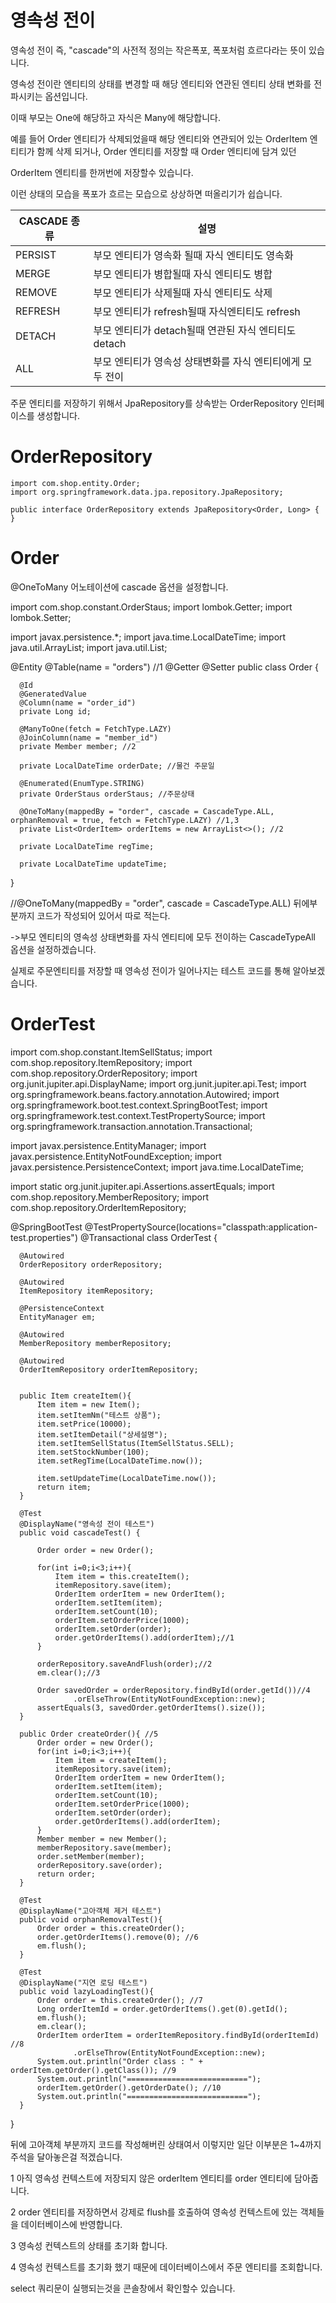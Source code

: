 영속성 전이
=====

영속성 전이 즉, "cascade"의 사전적 정의는 작은폭포, 폭포처럼 흐르다라는 뜻이 있습니다.

영속성 전이란 엔티티의 상태를 변경할 때 해당 엔티티와 연관된 엔티티 상태 변화를 전파시키는 옵션입니다.

이때 부모는 One에 해당하고 자식은 Many에 해당합니다.

예를 들어 Order 엔티티가 삭제되었을때 해당 엔티티와 연관되어 있는 OrderItem 엔티티가 함께 삭제 되거나, Order 엔티티를 저장할 때 Order 엔티티에 담겨 있던

OrderItem 엔티티를 한꺼번에 저장할수 있습니다.

이런 상태의 모습을 폭포가 흐르는 모습으로 상상하면 떠올리기가 쉽습니다.


|CASCADE 종류|설명|
|---|---|
|PERSIST|부모 엔티티가 영속화 될때 자식 엔티티도 영속화|
|MERGE|부모 엔티티가 병합될때 자식 엔티티도 병합|
|REMOVE|부모 엔티티가 삭제될때 자식 엔티티도 삭제|
|REFRESH|부모 엔티티가 refresh될때 자식엔티티도 refresh|
|DETACH|부모 엔티티가 detach될때 연관된 자식 엔티티도 detach|
|ALL|부모 엔티티가 영속성 상태변화를 자식 엔티티에게 모두 전이|


주문 엔티티를 저장하기 위해서 JpaRepository를 상속받는 OrderRepository 인터페이스를 생성합니다.

OrderRepository
===

    import com.shop.entity.Order;
    import org.springframework.data.jpa.repository.JpaRepository;

    public interface OrderRepository extends JpaRepository<Order, Long> {
    }

Order
===

@OneToMany 어노테이션에 cascade 옵션을 설정합니다.



import com.shop.constant.OrderStaus;
import lombok.Getter;
import lombok.Setter;

import javax.persistence.*;
import java.time.LocalDateTime;
import java.util.ArrayList;
import java.util.List;

  @Entity
  @Table(name = "orders") //1
  @Getter
  @Setter
  public class Order {

      @Id
      @GeneratedValue
      @Column(name = "order_id")
      private Long id;

      @ManyToOne(fetch = FetchType.LAZY)
      @JoinColumn(name = "member_id")
      private Member member; //2

      private LocalDateTime orderDate; //물건 주문일

      @Enumerated(EnumType.STRING)
      private OrderStaus orderStaus; //주문상태

      @OneToMany(mappedBy = "order", cascade = CascadeType.ALL, orphanRemoval = true, fetch = FetchType.LAZY) //1,3
      private List<OrderItem> orderItems = new ArrayList<>(); //2

      private LocalDateTime regTime;

      private LocalDateTime updateTime;
  }


//@OneToMany(mappedBy = "order", cascade = CascadeType.ALL) 뒤에부분까지 코드가 작성되어 있어서 따로 적는다.

->부모 엔티티의 영속성 상태변화를 자식 엔티티에 모두 전이하는 CascadeTypeAll 옵션을 설정하겠습니다.

실제로 주문엔티티를 저장할 때 영속성 전이가 일어나지는 테스트 코드를 통해 알아보겠습니다.

OrderTest
===

  import com.shop.constant.ItemSellStatus;
  import com.shop.repository.ItemRepository;
  import com.shop.repository.OrderRepository;
  import org.junit.jupiter.api.DisplayName;
  import org.junit.jupiter.api.Test;
  import org.springframework.beans.factory.annotation.Autowired;
  import org.springframework.boot.test.context.SpringBootTest;
  import org.springframework.test.context.TestPropertySource;
  import org.springframework.transaction.annotation.Transactional;

  import javax.persistence.EntityManager;
  import javax.persistence.EntityNotFoundException;
  import javax.persistence.PersistenceContext;
  import java.time.LocalDateTime;

  import static org.junit.jupiter.api.Assertions.assertEquals;
  import com.shop.repository.MemberRepository;
  import com.shop.repository.OrderItemRepository;

  @SpringBootTest
  @TestPropertySource(locations="classpath:application-test.properties")
  @Transactional
  class OrderTest {

      @Autowired
      OrderRepository orderRepository;

      @Autowired
      ItemRepository itemRepository;

      @PersistenceContext
      EntityManager em;

      @Autowired
      MemberRepository memberRepository;

      @Autowired
      OrderItemRepository orderItemRepository;


      public Item createItem(){
          Item item = new Item();
          item.setItemNm("테스트 상품");
          item.setPrice(10000);
          item.setItemDetail("상세설명");
          item.setItemSellStatus(ItemSellStatus.SELL);
          item.setStockNumber(100);
          item.setRegTime(LocalDateTime.now());

          item.setUpdateTime(LocalDateTime.now());
          return item;
      }

      @Test
      @DisplayName("영속성 전이 테스트")
      public void cascadeTest() {

          Order order = new Order();

          for(int i=0;i<3;i++){
              Item item = this.createItem();
              itemRepository.save(item);
              OrderItem orderItem = new OrderItem();
              orderItem.setItem(item);
              orderItem.setCount(10);
              orderItem.setOrderPrice(1000);
              orderItem.setOrder(order);
              order.getOrderItems().add(orderItem);//1
          }

          orderRepository.saveAndFlush(order);//2
          em.clear();//3

          Order savedOrder = orderRepository.findById(order.getId())//4
                  .orElseThrow(EntityNotFoundException::new);
          assertEquals(3, savedOrder.getOrderItems().size());
      }

      public Order createOrder(){ //5
          Order order = new Order();
          for(int i=0;i<3;i++){
              Item item = createItem();
              itemRepository.save(item);
              OrderItem orderItem = new OrderItem();
              orderItem.setItem(item);
              orderItem.setCount(10);
              orderItem.setOrderPrice(1000);
              orderItem.setOrder(order);
              order.getOrderItems().add(orderItem);
          }
          Member member = new Member();
          memberRepository.save(member);
          order.setMember(member);
          orderRepository.save(order);
          return order;
      }

      @Test
      @DisplayName("고아객체 제거 테스트")
      public void orphanRemovalTest(){
          Order order = this.createOrder();
          order.getOrderItems().remove(0); //6
          em.flush();
      }

      @Test
      @DisplayName("지연 로딩 테스트")
      public void lazyLoadingTest(){
          Order order = this.createOrder(); //7
          Long orderItemId = order.getOrderItems().get(0).getId();
          em.flush();
          em.clear();
          OrderItem orderItem = orderItemRepository.findById(orderItemId) //8
                  .orElseThrow(EntityNotFoundException::new);
          System.out.println("Order class : " + orderItem.getOrder().getClass()); //9
          System.out.println("===========================");
          orderItem.getOrder().getOrderDate(); //10
          System.out.println("===========================");
      }

  }


뒤에 고아객체 부분까지 코드를 작성해버린 상태여서 이렇지만 일단 이부분은 1~4까지 주석을 달아놓은걸 적겠습니다.

1 아직 영속성 컨텍스트에 저장되지 않은 orderItem 엔티티를 order 엔티티에 담아줍니다.

2 order 엔티티를 저장하면서 강제로 flush를 호출하여 영속성 컨텍스트에 있는 객체들을 데이터베이스에 반영합니다.

3 영속성 컨텍스트의 상태를 초기화 합니다.

4 영속성 컨텍스트를 초기화 했기 때문에 데이터베이스에서 주문 엔티티를 조회합니다.

select 쿼리문이 실행되는것을 콘솔창에서 확인할수 있습니다.


